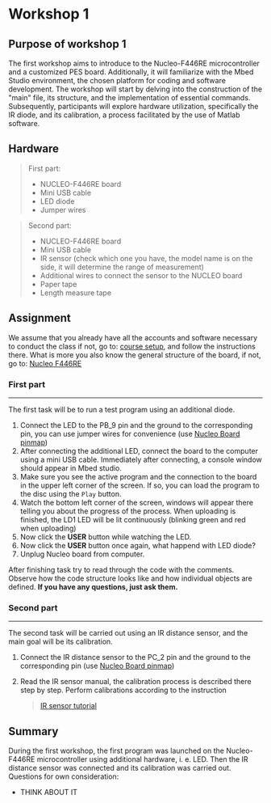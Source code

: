 # Workshop 1

## Purpose of workshop 1
The first workshop aims to introduce to the Nucleo-F446RE microcontroller and a customized PES board. Additionally, it will familiarize with the Mbed Studio environment, the chosen platform for coding and software development. The workshop will start by delving into the construction of the "main" file, its structure, and the implementation of essential commands. Subsequently, participants will explore hardware utilization, specifically the IR diode, and its calibration, a process facilitated by the use of Matlab software.

## Hardware
>First part:
> - NUCLEO-F446RE board
> - Mini USB cable
> - LED diode
> - Jumper wires

>Second part:
> - NUCLEO-F446RE board
> - Mini USB cable
> - IR sensor (check which one you have, the model name is on the side, it will determine the range of measurement)
> - Additional wires to connect the sensor to the NUCLEO board
> - Paper tape
> - Length measure tape

## Assignment
We assume that you already have all the accounts and software necessary to conduct the class if not, go to: [course setup](../markdown/general_info.md), and follow the instructions there. What is more you also know the general structure of the board, if not, go to: [Nucleo F446RE](../../README.md#nucleo-f446re)
### First part
------------------
The first task will be to run a test program using an additional diode.

1. Connect the LED to the PB_9 pin and the ground to the corresponding pin, you can use jumper wires for convenience (use [Nucleo Board pinmap][1])
2. After connecting the additional LED, connect the board to the computer using a mini USB cable. Immediately after connecting, a console window should appear in Mbed studio.
3. Make sure you see the active program and the connection to the board in the upper left corner of the screen. If so, you can load the program to the disc using the ``Play`` button.
4. Watch the bottom left corner of the screen, windows will appear there telling you about the progress of the process. When uploading is finished, the LD1 LED will be lit continuously (blinking green and red when uploading)
5. Now click the **USER** button while watching the LED.
6. Now click the **USER** button once again, what happend with LED diode?
7. Unplug Nucleo board from computer.

After finishing task try to read through the code with the comments. Observe how the code structure looks like and how individual objects are defined. **If you have any questions, just ask them.**

### Second part
------------------
The second task will be carried out using an IR distance sensor, and the main goal will be its calibration.

1. Connect the IR distance sensor to the PC_2 pin and the ground to the corresponding pin (use [Nucleo Board pinmap][1])
2. Read the IR sensor manual, the calibration process is described there step by step. Perform calibrations according to the instruction

    > [IR sensor tutorial](../markdown/ir_sensor.md)

## Summary
During the first workshop, the first program was launched on the Nucleo-F446RE microcontroller using additional hardware, i. e. LED. Then the IR distance sensor was connected and its calibration was carried out. <br>
Questions for own consideration:
<!-- TODO think about it, about those question -->
- THINK ABOUT IT





<!-- Links -->
[1]: https://os.mbed.com/platforms/ST-Nucleo-F446RE/
